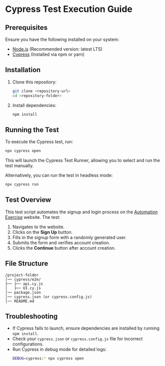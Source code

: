 # Cypress Test Execution Guide

## Prerequisites

Ensure you have the following installed on your system:

- [Node.js](https://nodejs.org/) (Recommended version: latest LTS)
- [Cypress](https://www.cypress.io/) (Installed via npm or yarn)

## Installation

1. Clone this repository:
   ```sh
   git clone <repository-url>
   cd <repository-folder>
   ```

2. Install dependencies:
   ```sh
   npm install
   ```

## Running the Test

To execute the Cypress test, run:

```sh
npx cypress open
```

This will launch the Cypress Test Runner, allowing you to select and run the test manually.

Alternatively, you can run the test in headless mode:

```sh
npx cypress run
```

## Test Overview

This test script automates the signup and login process on the [Automation Exercise](https://automationexercise.com/) website. The test:

1. Navigates to the website.
2. Clicks on the **Sign Up** button.
3. Fills in the signup form with a randomly generated user.
4. Submits the form and verifies account creation.
5. Clicks the **Continue** button after account creation.

## File Structure

```
/project-folder
│── cypress/e2e/
├── ├── api.cy.js 
│   ├── UI.cy.js 
│── package.json
│── cypress.json (or cypress.config.js)
│── README.md
```

## Troubleshooting

- If Cypress fails to launch, ensure dependencies are installed by running `npm install`.
- Check your `cypress.json` or `cypress.config.js` file for incorrect configurations.
- Run Cypress in debug mode for detailed logs:
  ```sh
  DEBUG=cypress:* npx cypress open
  ```
